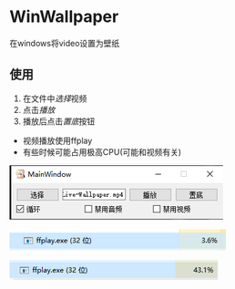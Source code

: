 # WinWallpaper

在windows将video设置为壁纸

## 使用
1. 在文件中*选择*视频
2. 点击*播放*
3. 播放后点击*置底*按钮

- 视频播放使用ffplay
- 有些时候可能占用极高CPU(可能和视频有关)

![](./images/2020-09-11-22-34-00.png)

![](./images/2020-09-11-22-34-30.png)

![](./images/2020-09-11-22-35-28.png)